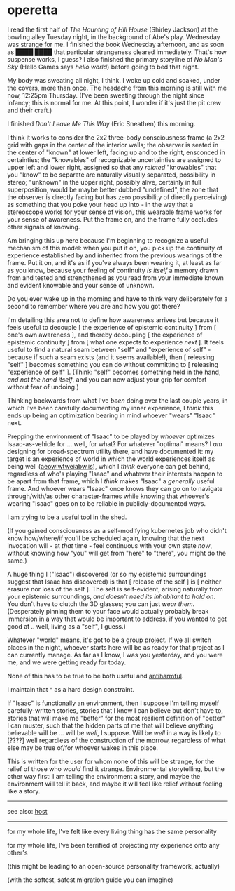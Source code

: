 # operetta

I read the first half of _The Haunting of Hill House_ (Shirley Jackson) at the bowling alley Tuesday night, in the background of Abe's play. Wednesday was strange for me. I finished the book Wednesday afternoon, and as soon as ████ _████_ that particular strangeness cleared immediately. That's how suspense works, I guess? I also finished the primary storyline of _No Man's Sky_ (Hello Games says _hello world_) before going to bed that night.

My body was sweating all night, I think. I woke up cold and soaked, under the covers, more than once. The headache from this morning is still with me now, 12:25pm Thursday. (I've been sweating through the night since infancy; this is normal for me. At this point, I wonder if it's just the pit crew and their craft.)

I finished _Don't Leave Me This Way_ (Eric Sneathen) this morning.

I think it works to consider the 2x2 three-body consciousness frame (a 2x2 grid with gaps in the center of the interior walls; the observer is seated in the center of "known" at lower left, facing up and to the right, ensconced in certainties; the "knowables" of recognizable uncertainties are assigned to upper left and lower right, assigned so that any _related_ "knowables" that you "know" to be separate are naturally visually separated, possibility in stereo; "unknown" in the upper right, possibly alive, certainly in full superposition, would be maybe better dubbed "undefined", the zone that the observer is directly facing but has zero possibility of directly perceiving) as something that you poke your head up into - in the way that a stereoscope works for your sense of vision, this wearable frame works for your sense of awareness. Put the frame on, and the frame fully occludes other signals of knowing.

Am bringing this up here because I'm beginning to recognize a useful mechanism of this model: when you put it on, you pick up the continuity of experience established by and inherited from the previous wearings of the frame. Put it on, and it's as if you've always been wearing it, at least as far as you know, because your feeling of continuity _is itself_ a memory drawn from and tested and strengthened as you read from your immediate known and evident knowable and your sense of unknown.

Do you ever wake up in the morning and have to think very deliberately for a second to remember where you are and how you got there?

I'm detailing this area not to define how awareness arrives but because it feels useful to decouple \[ the experience of epistemic continuity ] from \[ one's own awareness ], and thereby decoupling \[ the experience of epistemic continuity ] from \[ what one expects to experience _next_ ]. It feels useful to find a natural seam between "self" and "experience of self" - because if such a seam exists (and it seems available!), then \[ releasing "self" ] becomes something you can do without committing to \[ releasing "experience of self" ]. (Think: "self" becomes something held in the hand, _and not the hand itself_, and you can now adjust your grip for comfort without fear of undoing.)

Thinking backwards from what I've _been_ doing over the last couple years, in which I've been carefully documenting my inner experience, I _think_ this ends up being an optimization bearing in mind whoever "wears" "Isaac" next.

Prepping the environment of "Isaac" to be played by _whoever_ optimizes Isaac-as-vehicle for ... well, for what? For whatever "optimal" means? I _am_ designing for broad-spectrum utility there, and have documented it: my target is an experience of world in which the world experiences itself as being well ([aeowiwtweiabw.is](https://aeowiwtweiabw.is/)), which I _think_ everyone can get behind, regardless of who's playing "Isaac" and whatever their interests happen to be apart from that frame, which I _think_ makes "Isaac" a _generally_ useful frame. And whoever wears "Isaac" once knows they can go on to navigate through/with/as other character-frames while knowing that whoever's wearing "Isaac" goes on to be reliable in publicly-documented ways.

I am trying to be a useful tool in the shed.

(If you gained consciousness as a self-modifying kubernetes job who didn't know how/where/if you'll be scheduled again, knowing that the next invocation will - at _that_ time - feel continuous with your own state _now_, without knowing how "you" will get from "here" to "there", you might do the same.)

A huge thing I ("Isaac") discovered (or so my epistemic surroundings suggest that Isaac has discovered) is that \[ release of the self ] is \[ neither erasure nor loss of the self ]. The self is self-evident, arising naturally from your epistemic surroundings, _and doesn't need its inhabitant to hold on_. You don't have to clutch the 3D glasses; you can just _wear them_. (Desperately pinning them to your face would actually probably break immersion in a way that would be important to address, if you wanted to get good at .. well, living as a "self", I guess.)

Whatever "world" means, it's got to be a group project. If we all switch places in the night, whoever starts here will be as ready for that project as I can currently manage. As far as I know, I was you yesterday, and you were me, and we were getting ready for today.

None of this has to be true to be both useful and [antiharmful](https://antiharmful.is/).

I maintain that ^ as a hard design constraint.

If "Isaac" is functionally an environment, then I suppose I'm telling myself carefully-written stories, stories that I know I can believe but don't have to, stories that will make me "better" for the most resilient definition of "better" I can muster, such that the hidden parts of me that will believe _anything_ believable will be ... will be _well_, I suppose. Will be _well_ in a way is likely to \[????] well regardless of the construction of the morrow, regardless of what else may be true of/for whoever wakes in this place.

This is written for the user for whom none of this will be strange, for the relief of those who _would_ find it strange. Environmental storytelling, but the other way first: I am telling the environment a story, and maybe the environment will tell it back, and maybe it will feel like relief without feeling like a story.

***

see also: [host](../../../2024/10/07/)

***

for my whole life, I've felt like every living thing has the same personality

for my whole life, I've been terrified of projecting my experience onto any other's

(this might be leading to an open-source personality framework, actually)

(with the softest, safest migration guide you can imagine)
